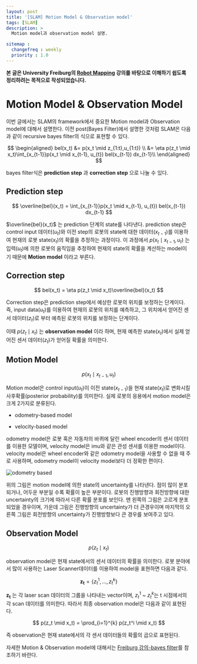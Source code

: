 ```yaml
---
layout: post
title: '[SLAM] Motion Model & Observation model'
tags: [SLAM]
description: >
  Motion model과 observation model 설명.

sitemap :
  changefreq : weekly
  priority : 1.0
---
```


**본 글은 University Freiburg의 [Robot Mapping](http://ais.informatik.uni-freiburg.de/teaching/ws13/mapping/) 강의를 바탕으로 이해하기 쉽도록 정리하려는 목적으로 작성되었습니다.**

# Motion Model & Observation Model

이번 글에서는 SLAM의 framework에서 중요한 Motion model과 Observation model에 대해서 설명한다. 이전 post(Bayes Filter)에서 설명한 것처럼 SLAM은 다음과 같이 recursive bayes filter의 식으로 표현할 수 있다.

$$
\begin{aligned}
bel(x_t)  &= p(x_t \mid z_{1:t},u_{1:t}) \\
          &= \eta p(z_t \mid x_t)\int_{x_{t-1}}p(x_t \mid x_{t-1}, u_{t}) bel(x_{t-1}) dx_{t-1}\\
\end{aligned}
$$

bayes filter식은 **prediction step** 과 **correction step** 으로 나눌 수 있다.

## Prediction step

$$
\overline{bel}(x_t) = \int_{x_{t-1}}p(x_t \mid x_{t-1}, u_{t}) bel(x_{t-1}) dx_{t-1}
$$

$\overline{bel}(x_t)$ 는 prediction 단계의 state를 나타낸다. prediction step은 control input 데이터($u_t$)와 이전 step의 로봇의 state에 대한 데이터($x_{t-1}$)를 이용하여 현재의 로봇 state($x_t$)의 확률을 추정하는 과정이다. 이 과정에서 $p(x_t \mid x_{t-1}, u_{t})$ 는 입력($u_t$)에 의한 로봇의 움직임을 추정하여 현재의 state의 확률을 계산하는 model이기 때문에 **Motion model** 이라고 부른다.

## Correction step

$$
bel(x_t) = \eta p(z_t \mid x_t)\overline{bel}(x_t)
$$

Correction step은 prediction step에서 예상한 로봇의 위치를 보정하는 단계이다. 즉, input data($u_t$)를 이용하여 현재의 로봇의 위치를 예측하고, 그 위치에서 얻어진 센서 데이터($z_t$)로 부터 예측된 로봇의 위치를 보정하는 단계이다.

이때 $p(z_t \mid x_t)$ 는 **observation model** 이라 하며, 현재 예측한 state($x_t$)에서 실제 얻어진 센서 데이터($z_t$)가 얻어질 확률을 의미한다.

## Motion Model

$$
p(x_t \mid x_{t-1}, u_{t})
$$

Motion model은 control input($u_t$)이 이전 state($x_{t-1}$)을 현재 state($x_t$)로 변화시킬 사후확률(posterior probability)를 의미한다. 실제 로봇의 응용에서 motion model은 크게 2가지로 분류된다.

* odometry-based model

* velocity-based model

odometry model은 로봇 혹은 자동차의 바퀴에 달린 wheel encoder의 센서 데이터를 이용한 모델이며, velocity model은 imu와 같은 관성 센서를 이용한 model이다. velocity model은 wheel encoder와 같은 odometry model을 사용할 수 없을 때 주로 사용하며, odometry model이 velocity model보다 더 정확한 편이다.

![odometry based](https://i.imgur.com/JhpR5F1.png)

위의 그림은 motion model에 의한 state의 uncertainty를 나타낸다. 점이 많이 분포되거나, 어두운 부분일 수록 확률이 높은 부분이다. 로봇의 진행방향과 회전방향에 대한 uncertainty의 크기에 따라서 다른 확률 분포를 보인다. 맨 왼쪽의 그림은 고르게 분포되었을 경우이며, 가운데 그림은 진행방향의 uncertainty가 더 큰경우이며 마지막의 오른쪽 그림은 회전방향의 uncertainty가 진행방향보다 큰 경우를 보여주고 있다.

## Observation Model

$$
p(z_t \mid x_t)
$$

observation model은 현재 state에서의 센서 데이터의 확률을 의미한다. 로봇 분야에서 많이 사용하는 Laser Scanner데이터를 이용하여 model을 표현하면 다음과 같다.

$$
\mathbf{z_t} = \{z_t^1,...,z_t^k\}
$$

$\mathbf{z_t}$ 는 각 laser scan 데이터의 그룹을 나타내는 vector이며, $z_t^1$ ~ $z_t^k$는 t 시점에서의 각 scan 데이터를 의미한다. 따라서 최종 observation model은 다음과 같이 표현된다.

$$
p(z_t \mid x_t) = \prod_{i=1}^{k} p(z_t^i \mid x_t)
$$

즉 observation은 현재 state에서의 각 센서 데이터들의 확률의 곱으로 표현된다.

자세한 Motion & Observation model에 대해서는 [Freiburg 강의-bayes filter](https://www.youtube.com/watch?v=5Pu558YtjYM)를 참조하기 바란다.
